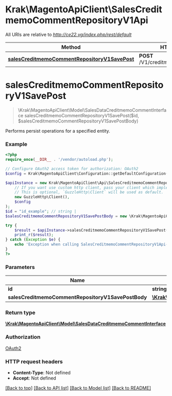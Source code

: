 # Krak\MagentoApiClient\SalesCreditmemoCommentRepositoryV1Api

All URIs are relative to *http://ce22.vg/index.php/rest/default*

Method | HTTP request | Description
------------- | ------------- | -------------
[**salesCreditmemoCommentRepositoryV1SavePost**](SalesCreditmemoCommentRepositoryV1Api.md#salesCreditmemoCommentRepositoryV1SavePost) | **POST** /V1/creditmemo/{id}/comments | 


# **salesCreditmemoCommentRepositoryV1SavePost**
> \Krak\MagentoApiClient\Model\SalesDataCreditmemoCommentInterface salesCreditmemoCommentRepositoryV1SavePost($id, $salesCreditmemoCommentRepositoryV1SavePostBody)



Performs persist operations for a specified entity.

### Example
```php
<?php
require_once(__DIR__ . '/vendor/autoload.php');

// Configure OAuth2 access token for authorization: OAuth2
$config = Krak\MagentoApiClient\Configuration::getDefaultConfiguration()->setAccessToken('YOUR_ACCESS_TOKEN');

$apiInstance = new Krak\MagentoApiClient\Api\SalesCreditmemoCommentRepositoryV1Api(
    // If you want use custom http client, pass your client which implements `GuzzleHttp\ClientInterface`.
    // This is optional, `GuzzleHttp\Client` will be used as default.
    new GuzzleHttp\Client(),
    $config
);
$id = "id_example"; // string | 
$salesCreditmemoCommentRepositoryV1SavePostBody = new \Krak\MagentoApiClient\Model\SalesCreditmemoCommentRepositoryV1SavePostBody(); // \Krak\MagentoApiClient\Model\SalesCreditmemoCommentRepositoryV1SavePostBody | 

try {
    $result = $apiInstance->salesCreditmemoCommentRepositoryV1SavePost($id, $salesCreditmemoCommentRepositoryV1SavePostBody);
    print_r($result);
} catch (Exception $e) {
    echo 'Exception when calling SalesCreditmemoCommentRepositoryV1Api->salesCreditmemoCommentRepositoryV1SavePost: ', $e->getMessage(), PHP_EOL;
}
?>
```

### Parameters

Name | Type | Description  | Notes
------------- | ------------- | ------------- | -------------
 **id** | **string**|  |
 **salesCreditmemoCommentRepositoryV1SavePostBody** | [**\Krak\MagentoApiClient\Model\SalesCreditmemoCommentRepositoryV1SavePostBody**](../Model/SalesCreditmemoCommentRepositoryV1SavePostBody.md)|  | [optional]

### Return type

[**\Krak\MagentoApiClient\Model\SalesDataCreditmemoCommentInterface**](../Model/SalesDataCreditmemoCommentInterface.md)

### Authorization

[OAuth2](../../README.md#OAuth2)

### HTTP request headers

 - **Content-Type**: Not defined
 - **Accept**: Not defined

[[Back to top]](#) [[Back to API list]](../../README.md#documentation-for-api-endpoints) [[Back to Model list]](../../README.md#documentation-for-models) [[Back to README]](../../README.md)

